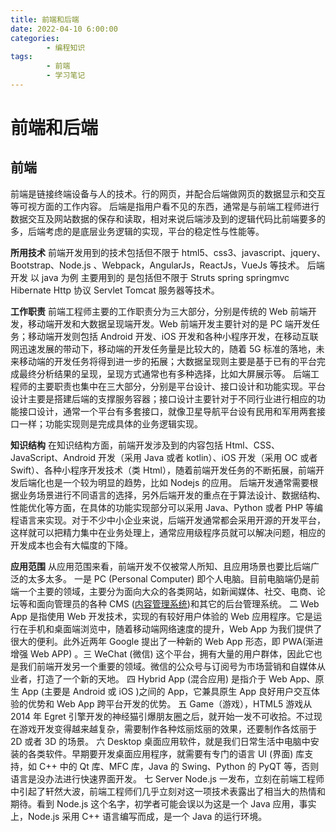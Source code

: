 ```yaml
---
title: 前端和后端
date: 2022-04-10 6:00:00
categories:
        - 编程知识
tags:
        - 前端
        - 学习笔记
---
```


# 前端和后端

## 前端

前端是链接终端设备与人的技术。行的网页，并配合后端做网页的数据显示和交互等可视方面的工作内容。
后端是指用户看不见的东西，通常是与前端工程师进行数据交互及网站数据的保存和读取，相对来说后端涉及到的逻辑代码比前端要多的多，后端考虑的是底层业务逻辑的实现，平台的稳定性与性能等。

**所用技术**
前端开发用到的技术包括但不限于 html5、css3、javascript、jquery、Bootstrap、Node.js 、Webpack，AngularJs，ReactJs，VueJs 等技术。
后端开发 以 java 为例 主要用到的 是包括但不限于 Struts spring springmvc Hibernate Http 协议 Servlet Tomcat 服务器等技术。

**工作职责**
前端工程师主要的工作职责分为三大部分，分别是传统的 Web 前端开发，移动端开发和大数据呈现端开发。Web 前端开发主要针对的是 PC 端开发任务；移动端开发则包括 Android 开发、iOS 开发和各种小程序开发，在移动互联网迅速发展的带动下，移动端的开发任务量是比较大的，随着 5G 标准的落地，未来移动端的开发任务将得到进一步的拓展；大数据呈现则主要是基于已有的平台完成最终分析结果的呈现，呈现方式通常也有多种选择，比如大屏展示等。
后端工程师的主要职责也集中在三大部分，分别是平台设计、接口设计和功能实现。平台设计主要是搭建后端的支撑服务容器；接口设计主要针对于不同行业进行相应的功能接口设计，通常一个平台有多套接口，就像卫星导航平台设有民用和军用两套接口一样；功能实现则是完成具体的业务逻辑实现。

**知识结构**
在知识结构方面，前端开发涉及到的内容包括 Html、CSS、JavaScript、Android 开发（采用 Java 或者 kotlin）、iOS 开发（采用 OC 或者 Swift）、各种小程序开发技术（类 Html），随着前端开发任务的不断拓展，前端开发后端化也是一个较为明显的趋势，比如 Nodejs 的应用。 后端开发通常需要根据业务场景进行不同语言的选择，另外后端开发的重点在于算法设计、数据结构、性能优化等方面，在具体的功能实现部分可以采用 Java、Python 或者 PHP 等编程语言来实现。对于不少中小企业来说，后端开发通常都会采用开源的开发平台，这样就可以把精力集中在业务处理上，通常应用级程序员就可以解决问题，相应的开发成本也会有大幅度的下降。

**应用范围**
从应用范围来看，前端开发不仅被常人所知、且应用场景也要比后端广泛的太多太多。
一是 PC (Personal Computer) 即个人电脑。目前电脑端仍是前端一个主要的领域，主要分为面向大众的各类网站，如新闻媒体、社交、电商、论坛等和面向管理员的各种 CMS ([内容管理系统](https://www.zhihu.com/search?q=内容管理系统&search_source=Entity&hybrid_search_source=Entity&hybrid_search_extra={"sourceType"%3A"article"%2C"sourceId"%3A"83515211"}))和其它的后台管理系统。
二 Web App 是指使用 Web 开发技术，实现的有较好用户体验的 Web 应用程序。它是运行在手机和桌面端浏览中，随着移动端网络速度的提升，Web App 为我们提供了很大的便利。此外近两年 Google 提出了一种新的 Web App 形态，即 PWA(渐进增强 Web APP) 。三 WeChat (微信) 这个平台，拥有大量的用户群体，因此它也是我们前端开发另一个重要的领域。微信的公众号与订阅号为市场营销和自媒体从业者，打造了一个新的天地。
四 Hybrid App (混合应用) 是指介于 Web App、原生 App (主要是 Android 或 iOS )之间的 App，它兼具原生 App 良好用户交互体验的优势和 Web App 跨平台开发的优势。
五 Game（游戏），HTML5 游戏从 2014 年 Egret 引擎开发的神经猫引爆朋友圈之后，就开始一发不可收拾。不过现在游戏开发变得越来越复杂，需要制作各种炫丽炫丽的效果，还要制作各炫丽于 2D 或者 3D 的场景。
六 Desktop 桌面应用软件，就是我们日常生活中电脑中安装的各类软件。早期要开发桌面应用程序，就需要有专门的语言 UI (界面) 库支持，如 C++ 中的 Qt 库、MFC 库，Java 的 Swing、Python 的 PyQT 等，否则语言是没办法进行快速界面开发。
七 Server Node.js 一发布，立刻在前端工程师中引起了轩然大波，前端工程师们几乎立刻对这一项技术表露出了相当大的热情和期待。看到 Node.js 这个名字，初学者可能会误以为这是一个 Java 应用，事实上，Node.js 采用 C++ 语言编写而成，是一个 Java 的运行环境。
